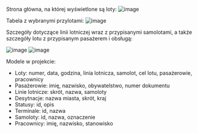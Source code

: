 Strona główna, na której wyświetlone są loty:
![image](https://github.com/KateAnneP/AirportWebsite/assets/103559451/a8cdf211-4363-4072-9122-984ba8654095)

Tabela z wybranymi przylotami:
![image](https://github.com/KateAnneP/AirportWebsite/assets/103559451/9d78eb12-614e-42eb-9852-7738e14f2c75)

Szczegóły dotyczące linii lotniczej wraz z przypisanymi samolotami, a także szczegóły lotu z przypisanym pasażerem i obsługą:

![image](https://github.com/KateAnneP/AirportWebsite/assets/103559451/8c80fed0-30d3-4ec3-91fd-7469d8a38382) 
![image](https://github.com/KateAnneP/AirportWebsite/assets/103559451/a329aa44-9d6e-47bb-b4ac-e09b0007315a)

Modele w projekcie:
- Loty: numer, data, godzina, linia lotnicza, samolot, cel lotu, pasażerowie,  pracownicy
- Pasażerowie: imię, nazwisko, obywatelstwo, numer dokumentu
- Linie lotnicze: skrót, nazwa, samoloty
- Desytnacje: nazwa miasta, skrót, kraj
- Statusy: id, opis
- Terminale: id, nazwa
- Samoloty: id, nazwa, oznaczenie
- Pracownicy: imię, nazwisko, stanowisko
